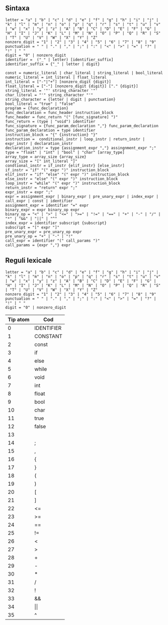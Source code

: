 ## Sintaxa

```
letter = "a" | "b" | "c" | "d" | "e" | "f" | "g" | "h" | "i" | "j" | "k" | "l" | "m" | "n" | "o" | "p" | "q" | "r" | "s" | "t" | "u" | "v" | "w" | "x" | "y" | "z" | "A" | "B" | "C" | "D" | "E" | "F" | "G" | "H" | "I" | "J" | "K" | "L" | "M" | "N" | "O" | "P" | "Q" | "R" | "S" | "T" | "U" | "V" | "W" | "X" | "Y" | "Z"
nonzero_digit = "1" | "2" | "3" | "4" | "5" | "6" | "7" | "8" | "9"
punctuation = " " | "." | "," | ";" | ":" | "<" | ">" | "=" | "?" | "!" | " "
digit = "0" | nonzero_digit
identifier =  ("_" | letter) [identifier_suffix]
identifier_suffix = {"_" | letter | digit}

const = numeric_literal | char_literal | string_literal | bool_literal
numeric_literal = int_literal | float_literal
int_literal = ["-"|"+"] [nonzero_digit {digit}]
float_literal = ["-"] [nonzero_digit {digit}] ["." {digit}]
string_literal = '"' string_character '"'
char_literal = "'" string_character "'"
string_character = {letter | digit | punctuation}
bool_literal = "true" | "false"
program = {func_declaration}
func_declaration = func_header instruction_block
func_header = func_return "(" [func_signature] ")"
func_return = (type | "void") identifier
func_signature = {func_param_declaration ","} func_param_declaration
func_param_declaration = type identifier
instruction_block = "{" {instruction} "}"
instruction =  conditional_instr | loop_instr | return_instr | expr_instr | declaration_instr
declaration_instr = type {assignment_expr ","} assingnment_expr ";"
type = "float" | "int" | "bool" | "char" [array_type]
array_type = array_size {array_size}
array_size = "[" int_literal "]" 
condtional_instr = if_instr {elif_instr} [else_instr]
if_instr = "if" "(" expr ")" instruction_block
elif_instr = "if" "else" "(" expr ")" instruction_block
else_instr = "else" "(" expr ")" instruction_block
loop_instr = "while" "(" expr ")" instruction_block
return_instr = "return" expr ";"
expr_instr = expr ";"
expr = assignment_expr | binary_expr | pre_unary_expr | index_expr | call_expr | const | identifier
assignment_expr = identifier "=" expr
binary_expr = expr binary_op expr
binary_op = "<" | ">" | "<=" | ">=" | "!=" | "==" | "+" | "-" | "/" | "*" | "&&" | "||" | "^"
index_expr = identifier subscript {subscript}
subscript = "[" expr "]"
pre_unary_expr = pre_unary_op expr
pre_unary_op = "+" | "-" | "!"
call_expr = identifier "(" call_params ")"
call_params = {expr ","} expr
```


## Reguli lexicale
```
letter = "a" | "b" | "c" | "d" | "e" | "f" | "g" | "h" | "i" | "j" | "k" | "l" | "m" | "n" | "o" | "p" | "q" | "r" | "s" | "t" | "u" | "v" | "w" | "x" | "y" | "z" | "A" | "B" | "C" | "D" | "E" | "F" | "G" | "H" | "I" | "J" | "K" | "L" | "M" | "N" | "O" | "P" | "Q" | "R" | "S" | "T" | "U" | "V" | "W" | "X" | "Y" | "Z"
nonzero_digit = "1" | "2" | "3" | "4" | "5" | "6" | "7" | "8" | "9"
punctuation = " " | "." | "," | ";" | ":" | "<" | ">" | "=" | "?" | "!" | " "
digit = "0" | nonzero_digit
```

| Tip atom | Cod |
|---|---|
| 0 | IDENTIFIER |
| 1 | CONSTANT |
| 2 | const |
| 3 | if |
| 4 | else |
| 5 | while |
| 6 | void |
| 7 | int |
| 8 | float |
| 9 | bool |
| 10 | char |
| 11 | true |
| 12 | false |
| 13 |   |
| 14 | ; |
| 15 | , |
| 16 | { |
| 17 | } |
| 18 | ( |
| 19 | ) |
| 20 | \[ |
| 21 | \] |
| 22 | <= |
| 23 | >= |
| 24 | == |
| 25 | != |
| 26 | < |
| 27 | > |
| 28 | + |
| 29 | - |
| 30 | * |
| 31 | / |
| 32 | ! |
| 33 | && |
| 34 | \|\| |
| 35 | ^ |


